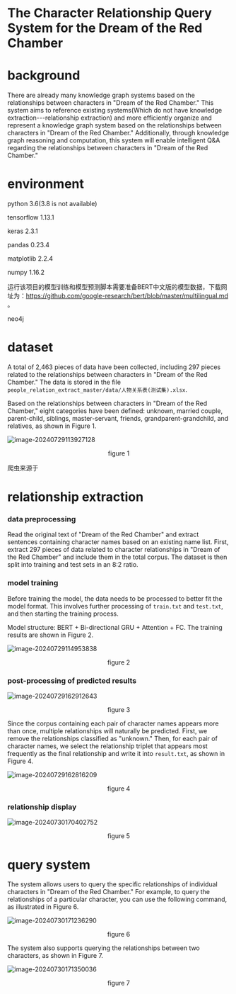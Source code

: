 # The Character Relationship Query System for the Dream of the Red Chamber  

# background

There are already many knowledge graph systems based on the relationships between characters in "Dream of the Red Chamber." This system aims to reference existing systems(Which do not have knowledge extraction---relationship extraction) and more efficiently organize and represent a knowledge graph system based on the relationships between characters in "Dream of the Red Chamber." Additionally, through knowledge graph reasoning and computation, this system will enable intelligent Q&A regarding the relationships between characters in "Dream of the Red Chamber."

# environment

python 3.6(3.8 is not available)

tensorflow 1.13.1

keras 2.3.1

pandas 0.23.4

matplotlib 2.2.4

numpy 1.16.2

运行该项目的模型训练和模型预测脚本需要准备BERT中文版的模型数据，下载网址为：https://github.com/google-research/bert/blob/master/multilingual.md 。

neo4j

# dataset

 A total of 2,463 pieces of data have been collected, including 297 pieces related to the relationships between characters in "Dream of the Red Chamber." The data is stored in the file `people_relation_extract_master/data/人物关系表(测试集).xlsx`.

Based on the relationships between characters in "Dream of the Red Chamber," eight categories have been defined: unknown, married couple, parent-child, siblings, master-servant, friends, grandparent-grandchild, and relatives, as shown in Figure 1.

![image-20240729113927128](C:\Users\LHY\AppData\Roaming\Typora\typora-user-images\image-20240729113927128.png)

<center>figure 1</center>

爬虫来源于

# relationship extraction

### data preprocessing

Read the original text of "Dream of the Red Chamber" and extract sentences containing character names based on an existing name list. First, extract 297 pieces of data related to character relationships in "Dream of the Red Chamber" and include them in the total corpus. The dataset is then split into training and test sets in an 8:2 ratio.

### model training

Before training the model, the data needs to be processed to better fit the model format. This involves further processing of `train.txt` and `test.txt`, and then starting the training process.

Model structure: BERT + Bi-directional GRU + Attention + FC. The training results are shown in Figure 2.

![image-20240729114953838](C:\Users\LHY\AppData\Roaming\Typora\typora-user-images\image-20240729114953838.png)

<center>figure 2</center>

### post-processing of predicted results

![image-20240729162912643](C:\Users\LHY\AppData\Roaming\Typora\typora-user-images\image-20240729162912643.png)

<center>figure 3</center>

Since the corpus containing each pair of character names appears more than once, multiple relationships will naturally be predicted. First, we remove the relationships classified as "unknown." Then, for each pair of character names, we select the relationship triplet that appears most frequently as the final relationship and write it into `result.txt`, as shown in Figure 4.

![image-20240729162816209](C:\Users\LHY\AppData\Roaming\Typora\typora-user-images\image-20240729162816209.png)

<center>figure 4</center>

### relationship display

![image-20240730170402752](C:\Users\LHY\AppData\Roaming\Typora\typora-user-images\image-20240730170402752.png)

<center>figure 5</center>

# query system

 The system allows users to query the specific relationships of individual characters in "Dream of the Red Chamber." For example, to query the relationships of a particular character, you can use the following command, as illustrated in Figure 6.

![image-20240730171236290](C:\Users\LHY\AppData\Roaming\Typora\typora-user-images\image-20240730171236290.png)

<center>figure 6</center>

The system also supports querying the relationships between two characters, as shown in Figure 7.

![image-20240730171350036](C:\Users\LHY\AppData\Roaming\Typora\typora-user-images\image-20240730171350036.png)

<center>figure 7</center>

